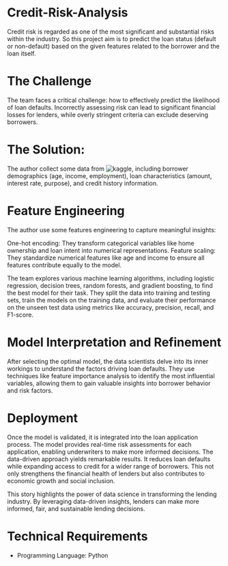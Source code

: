 # Credit-Risk-Analysis

Credit risk is regarded as one of the most significant and substantial risks within the industry.
So this project aim is to predict the loan status (default or non-default) based on the given features related to the borrower and the loan itself.


# The Challenge

The team faces a critical challenge: how to effectively predict the likelihood of loan defaults. Incorrectly assessing risk can lead to significant financial losses for lenders, while overly stringent criteria can exclude deserving borrowers.

# The Solution:

The author collect some data from ![kaggle](https://www.kaggle.com/datasets/laotse/credit-risk-dataset/data), including borrower demographics (age, income, employment), loan characteristics (amount, interest rate, purpose), and credit history information.

# Feature Engineering

The author use some features engineering to capture meaningful insights:

One-hot encoding: They transform categorical variables like home ownership and loan intent into numerical representations.
Feature scaling: They standardize numerical features like age and income to ensure all features contribute equally to the model.

The team explores various machine learning algorithms, including logistic regression, decision trees, random forests, and gradient boosting, to find the best model for their task. They split the data into training and testing sets, train the models on the training data, and evaluate their performance on the unseen test data using metrics like accuracy, precision, recall, and F1-score.

# Model Interpretation and Refinement

After selecting the optimal model, the data scientists delve into its inner workings to understand the factors driving loan defaults. They use techniques like feature importance analysis to identify the most influential variables, allowing them to gain valuable insights into borrower behavior and risk factors.

# Deployment 

Once the model is validated, it is integrated into the loan application process. The model provides real-time risk assessments for each application, enabling underwriters to make more informed decisions.
The data-driven approach yields remarkable results. It reduces loan defaults while expanding access to credit for a wider range of borrowers. This not only strengthens the financial health of lenders but also contributes to economic growth and social inclusion.

This story highlights the power of data science in transforming the lending industry. By leveraging data-driven insights, lenders can make more informed, fair, and sustainable lending decisions.

# Technical Requirements
- Programming Language: Python

